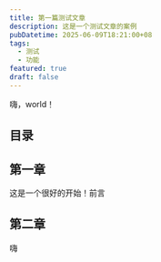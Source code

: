 ```yaml
---
title: 第一篇测试文章
description: 这是一个测试文章的案例
pubDatetime: 2025-06-09T18:21:00+08
tags:
  - 测试
  - 功能
featured: true
draft: false
---
```

嗨，world！

## 目录

## 第一章

这是一个很好的开始！前言

## 第二章

嗨




